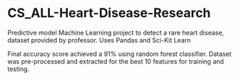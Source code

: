# CS_ALL-Heart-Disease-Research
Predictive model Machine Learning project to detect a rare heart disease, dataset provided by professor. Uses Pandas and Sci-Kit Learn

Final accuracy score achieved a 91% using random forest classifier.
Dataset was pre-processed and extracted for the best 10 features for training and testing.


